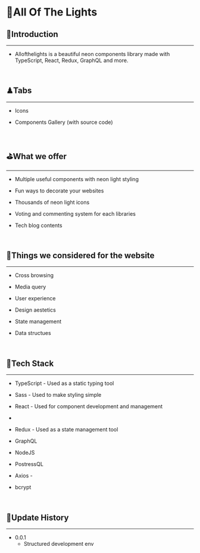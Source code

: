 # 🌠All Of The Lights

## 🌟Introduction

---

- Allofthelights is a beautiful neon components library made with TypeScript, React, Redux, GraphQL and more.

<br/>

## ♟Tabs

---

- Icons

- Components Gallery (with source code)

<br/>

## ⛳What we offer

---

- Multiple useful components with neon light styling

- Fun ways to decorate your websites

- Thousands of neon light icons

- Voting and commenting system for each libraries

- Tech blog contents

<br/>

## 🎲Things we considered for the website

---

- Cross browsing

- Media query

- User experience

- Design aestetics

- State management

- Data structues

<br/>

## 🔧Tech Stack

---

- TypeScript - Used as a static typing tool

- Sass - Used to make styling simple

- React - Used for component development and management
-
- Redux - Used as a state management tool

- GraphQL

- NodeJS

- PostressQL

- Axios -

- bcrypt

<br/>

## 🎯Update History

---

- 0.0.1
  - Structured development env
